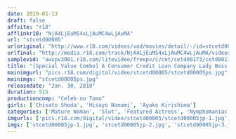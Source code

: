 ```yaml
---
date: 2019-01-13
draft: false
affsite: "r18"
afflinkr18: "NjA4LjEuMS4xLjAuMC4wLjAuMA"
url: "stcetd00005"
urloriginal: "http://www.r18.com/videos/vod/movies/detail/-/id=stcetd00005"
urlfinal: "http://media.r18.com/track/NjA4LjEuMS4xLjAuMC4wLjAuMA/videos/vod/movies/detail/-/id=stcetd00005"
samplevid: "awspv3001.r18.com/litevideo/freepv/c/cet/cetd00173/cetd00173_dmb_w.mp4"
title: "[Special Value Combo] A Consumer Credit Loan Company Lady Boss... In The Moment Of Her Downfall Hisayo Nanami Chisato Shoda Ayako Kirishima"
mainimgurl: "pics.r18.com/digital/video/stcetd00005/stcetd00005ps.jpg"
mainimgs: "stcetd00005ps.jpg"
releasedate: "Jan. 30, 2018"
duration: 515
productioncomp: "Celeb no Tomo"
girls: ['Chisato Shoda', 'Hisayo Nanami', 'Ayako Kirishima']
categories: ['Mature Woman', 'Slut', 'Featured Actress', 'Nymphomaniac', 'Bondage', 'Hi-Def', 'Set Items']
imgurls: ['pics.r18.com/digital/video/stcetd00005/stcetd00005jp-1.jpg', 'pics.r18.com/digital/video/stcetd00005/stcetd00005jp-2.jpg', 'pics.r18.com/digital/video/stcetd00005/stcetd00005jp-3.jpg', 'pics.r18.com/digital/video/stcetd00005/stcetd00005jp-4.jpg', 'pics.r18.com/digital/video/stcetd00005/stcetd00005jp-5.jpg', 'pics.r18.com/digital/video/stcetd00005/stcetd00005jp-6.jpg', 'pics.r18.com/digital/video/stcetd00005/stcetd00005jp-7.jpg', 'pics.r18.com/digital/video/stcetd00005/stcetd00005jp-8.jpg', 'pics.r18.com/digital/video/stcetd00005/stcetd00005jp-9.jpg', 'pics.r18.com/digital/video/stcetd00005/stcetd00005jp-10.jpg', 'pics.r18.com/digital/video/stcetd00005/stcetd00005jp-11.jpg', 'pics.r18.com/digital/video/stcetd00005/stcetd00005jp-12.jpg', 'pics.r18.com/digital/video/stcetd00005/stcetd00005jp-13.jpg', 'pics.r18.com/digital/video/stcetd00005/stcetd00005jp-14.jpg', 'pics.r18.com/digital/video/stcetd00005/stcetd00005jp-15.jpg', 'pics.r18.com/digital/video/stcetd00005/stcetd00005jp-16.jpg', 'pics.r18.com/digital/video/stcetd00005/stcetd00005jp-17.jpg', 'pics.r18.com/digital/video/stcetd00005/stcetd00005jp-18.jpg', 'pics.r18.com/digital/video/stcetd00005/stcetd00005jp-19.jpg', 'pics.r18.com/digital/video/stcetd00005/stcetd00005jp-20.jpg']
imgs: ['stcetd00005jp-1.jpg', 'stcetd00005jp-2.jpg', 'stcetd00005jp-3.jpg', 'stcetd00005jp-4.jpg', 'stcetd00005jp-5.jpg', 'stcetd00005jp-6.jpg', 'stcetd00005jp-7.jpg', 'stcetd00005jp-8.jpg', 'stcetd00005jp-9.jpg', 'stcetd00005jp-10.jpg', 'stcetd00005jp-11.jpg', 'stcetd00005jp-12.jpg', 'stcetd00005jp-13.jpg', 'stcetd00005jp-14.jpg', 'stcetd00005jp-15.jpg', 'stcetd00005jp-16.jpg', 'stcetd00005jp-17.jpg', 'stcetd00005jp-18.jpg', 'stcetd00005jp-19.jpg', 'stcetd00005jp-20.jpg']
---
```

